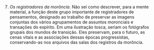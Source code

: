 ﻿7. <em>Os registradores da morôncia.</em> Não sei como descrever, para a mente material, a função deste grupo importante de registradores de pensamentos, designado ao trabalho de preservar as imagens conjuntas dos vários agrupamentos de assuntos moronciais e transações do espírito. Em uma ilustração tosca, seriam os fotógrafos grupais dos mundos de transição. Eles preservam, para o futuro, as cenas vitais e as associações dessas épocas progressistas, conservando-as nos arquivos das salas dos registros da morôncia.